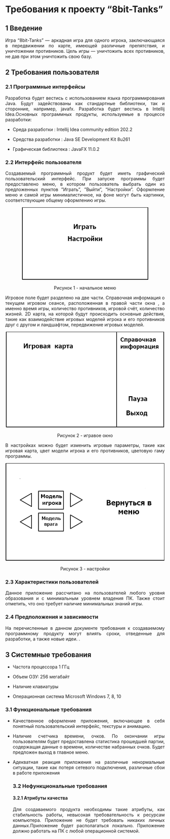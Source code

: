 <h1>Требования к проекту “8bit-Tanks”</h1>
<h2>1 Введение</h2>
<p align = "justify">Игра “8bit-Tanks” — аркадная игра для одного игрока, заключающаяся в передвижении по карте, имеющей различные препятствия,  и уничтожении противников. Цель игры — уничтожить всех противников, не дав при этом уничтожить свою базу.</p>
<h2>2 Требования пользователя</h2>

<h3>2.1 Программные интерфейсы</h3>
<p align = "justify">Разработка будет вестись с использованием языка программирования Java. Будут задействованы как стандартные библиотеки, так и сторонние, например, javafx. Разработка будет вестись в Intellij Idea.Основных программных продукты, используемые в процессе разработки:</p>

  <ul>
 <li><p align = "justify">Среда разработки : Intellij Idea community edition 202.2</p></li>
 <li><p align = "justify">Средства разработки : Java SE Development Kit 8u261</p></li>
 <li><p align = "justify">Графическая библиотека : JavaFX 11.0.2</p></li>
 </ul>
   
<h3>2.2 Интерфейс пользователя</h3>
<p align = "justify">Создаваемый программный продукт будет иметь графический пользовательский интерфейс. При запуске программы будет предоставлено меню, в котором пользователь выбрать один из предложенных пунктов ”Играть”, ”Выйти”, “Настройки”. Оформление меню и самой игры минималистичное, на фоне могут быть картинки, соответствующие общему оформлению игры.</p>
<p align="center"><img src="menu.png"></p>
<p align="center">Рисунок 1 - начальное меню</p>
<p align = "justify">Игровое поле будет разделено на две части. Справочная информация о текущем игровом сеансе, расположенная в правой части окна , а именно время игры, количество противников, игровой счёт, количество жизней. 2D карта, на которой будут происходить основные действия, такие как взаимодействие игровых моделей игрока и его противников друг с другом и ландшафтом, передвижение игровых моделей.</p>
<p align="center"><img src="game.png"></p>
<p align="center">Рисунок 2 - игравое окно</p>

<p align = "justify">В настройках можно будет изменить игровые параметры, такие как игровая карта, цвет модели игрока и его противников, цветовую гаму программы.</p> 
<p align="center"><img src="settings.png"></p>
<p align="center">Рисунок 3 - настройки</p>
<h3>2.3 Характеристики пользователей</h3>
<p align = "justify">Данное приложение рассчитано на пользователей любого уровня образования и с минимальным уровнем владения ПК. Также стоит отметить, что оно требует наличие минимальных знаний игры.</p>

<h3>2.4 Предположения и зависимости</h3>
<p align = "justify">На перечисленные в данном документе требования к создаваемому программному продукту могут влиять сроки, отведенные для разработки, а также новые идеи. .</p>
<h2>3 Системные требования</h2>
  <ul>
 <li><p align = "justify">Частота процессора 1 ГГц</p></li>
 <li><p align = "justify">Объем ОЗУ: 256 мегабайт</p></li>
 <li><p align = "justify">Наличие клавиатуры</p></li>
 <li><p align = "justify">Операционная система Microsoft Windows 7, 8, 10</p></li>
 </ul>
<h3>3.1 Функциональные требования</h3>
<ul>
 <li><p align = "justify">Качественное оформление приложения, включающее в себя понятный пользовательский интерфейс, текстуры и анимацию.</p></li>
 <li><p align = "justify">Наличие счетчика времени, очков. По окончании игры пользователям будет предоставлена статистика прошедшей партии, содержащая данные о времени, количестве набранных очков. Будет предложен выход в главное меню.</p></li>
 <li><p align = "justify">Адекватная реакция приложения на различные ненормальные ситуации, такие как потеря сетевого подключения, различные сбои в работе приложения</p></li>
 
<h3>3.2 Нефункциональные требования</h3>
<h4>3.2.1 Атрибуты качества</h4>
<p align = "justify">Для создаваемого продукта необходимы такие атрибуты, как стабильность работы, невысокая требовательность к ресурсам компьютера. Приложение не будет требовать никаких личных данных.Приложение будет располагаться локально. Приложение должно работать на ПК с любой операционной системой.</p>
